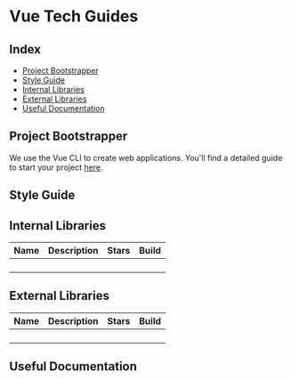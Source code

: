 # Vue Tech Guides

## Index

- [Project Bootstrapper](#project-bootstrapper)
- [Style Guide](#style-guide)
- [Internal Libraries](#internal-libraries)
- [External Libraries](#external-libraries)
- [Useful Documentation](#useful-documentation)

## Project Bootstrapper
We use the Vue CLI to create web applications. You'll find a detailed guide to start your project [here](./docs/kickoff.md).

## Style Guide

## Internal Libraries

|Name|Description|Stars|Build|
|----|-----------|-----|-----|
| | | | |
| | | | |
| | | | |
| | | | |

## External Libraries

|Name|Description|Stars|Build|
|----|-----------|-----|-----|
| | | | |
| | | | |
| | | | |
| | | | |

## Useful Documentation
